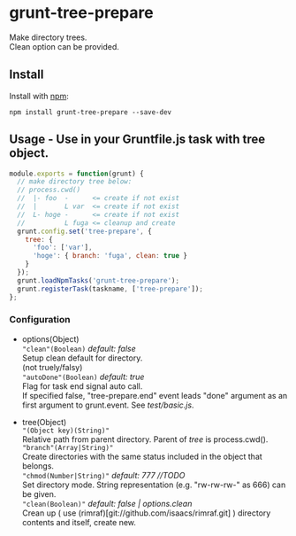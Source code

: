 # grunt-tree-prepare

Make directory trees.  
Clean option can be provided.

## Install

Install with [npm](http://npmjs.org/):

    npm install grunt-tree-prepare --save-dev
    
## Usage - Use in your Gruntfile.js task with tree object.
```js
module.exports = function(grunt) {
  // make directory tree below:
  // process.cwd()
  //  |- foo  -      <= create if not exist
  //  |       L var  <= create if not exist
  //  L- hoge -      <= create if not exist
  //          L fuga <= cleanup and create
  grunt.config.set('tree-prepare', {
    tree: {
      'foo': ['var'],
      'hoge': { branch: 'fuga', clean: true }
    }
  });
  grunt.loadNpmTasks('grunt-tree-prepare');
  grunt.registerTask(taskname, ['tree-prepare']);
};
```

### Configuration
- options(Object)  
`"clean"(Boolean)` *default: false*  
  Setup clean default for directory.  
  (not truely/falsy)  
`"autoDone"(Boolean)` *default: true*  
  Flag for task end signal auto call.  
  If specified false, "tree-prepare.end" event leads "done" argument
  as an first argument to grunt.event. See *test/basic.js*.
  
- tree(Object)  
`"(Object key)(String)"`  
  Relative path from parent directory. Parent of _tree_ is process.cwd().  
`"branch"(Array|String)"`  
  Create directories with the same status included in the object that belongs.  
`"chmod(Number|String)"` *default: 777  //TODO*  
  Set directory mode. String representation (e.g. "rw-rw-rw-" as 666) can be given.  
`"clean(Boolean)"` *default: false | options.clean*  
  Crean up ( use (rimraf)[git://github.com/isaacs/rimraf.git] ) directory contents and itself, create new.  
  
